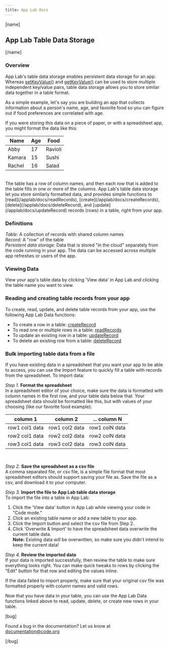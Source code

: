 ```yaml
---
title: App Lab Docs
---
```


[name]

## App Lab Table Data Storage

[/name]


### Overview  
App Lab's table data storage enables persistent data storage
 for an app. Whereas [setKeyValue()](/applab/docs/getKeyValue) and [getKeyValue()](/applab/docs/getKeyValue) can be used to store multiple independent key/value pairs, table data storage allows you to store similar data together in a table format.

 As a simple example, let's say you are building an app that
  collects information about a person's name,
   age, and favorite food so you can figure out if food
    preferences are correlated with age.

If you were storing this data on a piece of paper, or with a spreadsheet app, you might format the data like this:

| Name  | Age | Food
|-----------------|------|-----------|
| Abby  | 17 | Ravioli |
| Kamara  | 15 | Sushi |
| Rachel  | 16 | Salad |
<br>
The table has a row of column names, and then each row that is added to the table fills in one or more
 of the columns. App Lab's table data storage let you store similarly formatted data, and provides simple
  functions to [read](/applab/docs/readRecords), [create](/applab/docs/createRecords), [delete](/applab/docs/deleteRecord), and [update](/applab/docs/updateRecord) records (rows) in a table, right from your app.

### Definitions  
_Table:_ A collection of records with shared column names  
_Record:_ A "row" of the table  
_Persistent data storage:_ Data that is stored "in the cloud" separately from the code running in your app. The data can be accessed across multiple app refreshes or users of the app.  

### Viewing Data
 View your app's table data by clicking 'View data' in App Lab and clicking the table name you want to view.

### Reading and creating table records from your app
To create, read, update, and delete table records from your app, use the following App Lab Data functions:

- To create a row in a table: [createRecord](/applab/docs/createRecord)
- To read one or multiple rows in a table: [readRecords](/applab/docs/readRecords)
- To update an existing row in a table: [updateRecord](/applab/docs/updateRecord)
- To delete an existing row from a table: [deleteRecord](/applab/docs/deleteRecord)

### Bulk importing table data from a file
If you have existing data in a spreadsheet that you want your app to be able to access, you can use the Import feature to quickly fill a table with records from the spreadsheet. To import data:

_Step 1._ **Format the spreadsheet**  
In a spreadsheet editor of your choice, make sure the data is formatted with column names in the first row, and your table data below that. Your spreadsheet data should be formatted like this, but with values of your choosing (like our favorite food example):

| column 1  | column 2 | ... column N
|-----------------|------|-----------|
| row1 col1 data   | row1 col2 data | row1 colN data |
| row2 col1 data   | row2 col2 data | row2 colN data |
| row3 col1 data   | row3 col2 data | row3 colN data |
<br>

_Step 2._ **Save the spreadsheet as a csv file**  
A comma separated file, or csv file, is a simple file format that most spreadsheet editors should support saving your file as. Save the file as a csv, and download it to your computer.

_Step 3._ **Import the file to App Lab table data storage**  
To import the file into a table in App Lab:

1. Click the 'View data' button in App Lab while viewing your code in "Code mode."
2. Click an existing table name or add a new table to your app.
3. Click the Import button and select the csv file from Step 2.
4. Click 'Overwrite & Import' to have the spreadsheet data overwrite the current table data.  
**Note:** Existing data _will_ be overwritten, so make sure you didn't intend to keep the current data!

_Step 4._ **Review the imported data**  
If your data is imported successfully, then review the table to make sure everything looks right. You can make quick tweaks to rows
by clicking the "Edit" button for that row and editing the values inline.

If the data failed
to import properly, make sure that your original csv file was formatted properly with column names and valid rows.


Now that you have data in your table, you can use the App Lab Data functions linked above to read, update, delete, or create new rows in
your table.

[bug]

Found a bug in the documentation? Let us know at documentation@code.org

[/bug]
